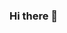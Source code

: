 ### Hi there 👋

<!--
**mnevveryild/mnevveryild** is a ✨ _special_ ✨ repository because its `README.md` (this file) appears on your GitHub profile.

Here are some ideas to get you started:

- 🔭 I’m currently working on ...
- 🌱 I’m currently learning ...
- 👯 I’m looking to collaborate on ...
- 🤔 I’m looking for help with ...
- 💬 Ask me about We can talk everything about tech developments and the world of computers.
- 📫 How to reach me: mnevveryldrm01@gmail.com
- 😄 Pronouns: ...
- ⚡ Fun fact: ...
-->

